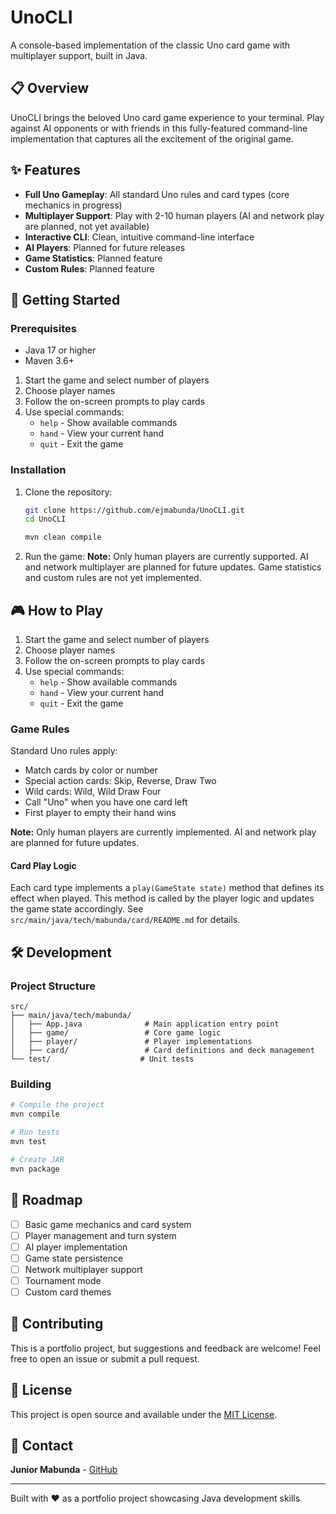 # UnoCLI

A console-based implementation of the classic Uno card game with multiplayer support, built in Java.

## 📋 Overview

UnoCLI brings the beloved Uno card game experience to your terminal. Play against AI opponents or with friends in this fully-featured command-line implementation that captures all the excitement of the original game.

## ✨ Features


- **Full Uno Gameplay**: All standard Uno rules and card types (core mechanics in progress)
- **Multiplayer Support**: Play with 2-10 human players (AI and network play are planned, not yet available)
- **Interactive CLI**: Clean, intuitive command-line interface
- **AI Players**: Planned for future releases
- **Game Statistics**: Planned feature
- **Custom Rules**: Planned feature

## 🚀 Getting Started

### Prerequisites

- Java 17 or higher
- Maven 3.6+
1. Start the game and select number of players
2. Choose player names
3. Follow the on-screen prompts to play cards
4. Use special commands:
   - `help` - Show available commands
   - `hand` - View your current hand
   - `quit` - Exit the game

### Installation

1. Clone the repository:

   ```bash
   git clone https://github.com/ejmabunda/UnoCLI.git
   cd UnoCLI
   ```


   ```bash
   mvn clean compile
   ```

3. Run the game:
**Note:** Only human players are currently supported. AI and network multiplayer are planned for future updates. Game statistics and custom rules are not yet implemented.
## 🎮 How to Play

1. Start the game and select number of players
2. Choose player names
3. Follow the on-screen prompts to play cards
4. Use special commands:
   - `help` - Show available commands
   - `hand` - View your current hand
   - `quit` - Exit the game

### Game Rules

Standard Uno rules apply:

- Match cards by color or number
- Special action cards: Skip, Reverse, Draw Two
- Wild cards: Wild, Wild Draw Four
- Call "Uno" when you have one card left
- First player to empty their hand wins

**Note:** Only human players are currently implemented. AI and network play are planned for future updates.

#### Card Play Logic

Each card type implements a `play(GameState state)` method that defines its effect when played. This method is called by the player logic and updates the game state accordingly. See `src/main/java/tech/mabunda/card/README.md` for details.

## 🛠 Development

### Project Structure

```text
src/
├── main/java/tech/mabunda/
│   ├── App.java              # Main application entry point
│   ├── game/                 # Core game logic
│   ├── player/               # Player implementations
│   ├── card/                 # Card definitions and deck management
└── test/                    # Unit tests
```

### Building

```bash
# Compile the project
mvn compile

# Run tests
mvn test

# Create JAR
mvn package
```

## 🎯 Roadmap

- [ ] Basic game mechanics and card system
- [ ] Player management and turn system
- [ ] AI player implementation
- [ ] Game state persistence
- [ ] Network multiplayer support
- [ ] Tournament mode
- [ ] Custom card themes

## 🤝 Contributing

This is a portfolio project, but suggestions and feedback are welcome! Feel free to open an issue or submit a pull request.

## 📝 License

This project is open source and available under the [MIT License](LICENSE).

## 📧 Contact

**Junior Mabunda** - [GitHub](https://github.com/ejmabunda)

---

Built with ❤️ as a portfolio project showcasing Java development skills
